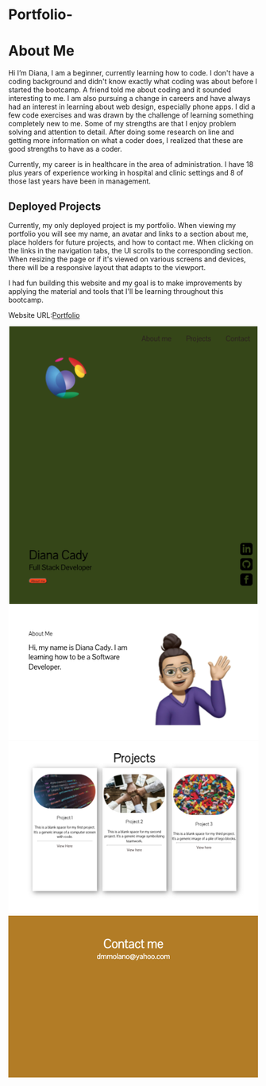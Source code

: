 # Portfolio-

# About Me

Hi I’m Diana, I am a beginner, currently learning how to code. I don't have a coding background and didn't know exactly what coding was about before I started the bootcamp.  A friend told me about coding and it sounded interesting to me. I am also pursuing a change in careers and have always had an interest in learning about web design, especially phone apps.
I did a few code exercises and was drawn by the challenge of learning something completely new to me. Some of my strengths are that I enjoy problem solving and attention to detail. After doing some research on line and getting more information on what a coder does, I realized that these are good strengths to have as a coder.

Currently, my career is in healthcare in the area of administration. I have 18 plus years of experience working in hospital and clinic settings and 8 of those last years have been in management.

## Deployed Projects

Currently, my only deployed project is my portfolio. When viewing my portfolio
you will see my name, an avatar and links to a section about me, place holders for future projects, and how to contact me.
When clicking on the links in the navigation tabs, the UI scrolls to the corresponding section.
When resizing the page or if it's viewed on various screens and devices,
there will be a responsive layout that adapts to the viewport.

I had fun building this website and my goal is to make improvements by applying the material and tools that I'll be learning throughout this bootcamp.

Website URL:[Portfolio](https://molano1979.github.io/Portfolio-/)

![Portfolio screenshot](./src/images/screenshot1.png)
![Portfolio screenshot](./src/images/screenshot2.png)
![Portfolio screenshot](./src/images/screenshot3.png)
![Portfolio screenshot](./src/images/screenshot4.png)
